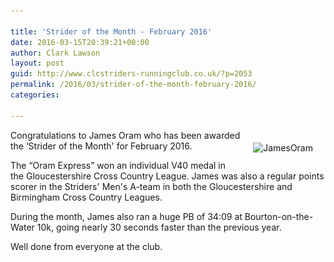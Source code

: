 ```yaml
---

title: 'Strider of the Month - February 2016'
date: 2016-03-15T20:39:21+00:00
author: Clark Lawson
layout: post
guid: http://www.clcstriders-runningclub.co.uk/?p=2053
permalink: /2016/03/strider-of-the-month-february-2016/
categories:

---
```

<div style="float:right; padding: 20px 20px 20px 20px">
  <img class="alignright size-medium wp-image-2055" src="/Images/2016/03/JamesOram1-e1458074182855-225x300.jpg" alt="JamesOram" width="225" height="300" srcset="/Images/2016/03/JamesOram1-e1458074182855-225x300.jpg 225w, /Images/2016/03/JamesOram1-e1458074182855.jpg 480w" sizes="(max-width: 225px) 100vw, 225px" />
</div>

Congratulations to James Oram who has been awarded the &#8216;Strider of the Month' for February 2016.

The &#8220;Oram Express&#8221; won an individual V40 medal in the Gloucestershire Cross Country League. James was also a regular points scorer in the Striders' Men's A-team in both the Gloucestershire and Birmingham Cross Country Leagues.

During the month, James also ran a huge PB of 34:09 at Bourton-on-the-Water 10k, going nearly 30 seconds faster than the previous year.

Well done from everyone at the club.